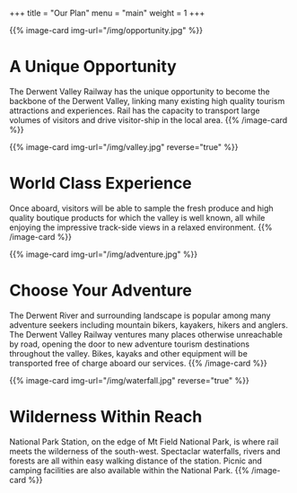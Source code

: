 +++
title = "Our Plan"
menu = "main"
weight = 1
+++

{{% image-card img-url="/img/opportunity.jpg" %}}
# A Unique Opportunity
The Derwent Valley Railway has the unique opportunity to become the backbone of the Derwent Valley, linking many existing high quality tourism attractions and experiences. Rail has the capacity to transport large volumes of visitors and drive visitor-ship in the local area.
{{% /image-card %}}

{{% image-card img-url="/img/valley.jpg" reverse="true" %}}
# World Class Experience
Once aboard, visitors will be able to sample the fresh produce and high quality boutique products for which the valley is well known, all while enjoying the impressive track-side views in a relaxed environment.
{{% /image-card %}}

{{% image-card img-url="/img/adventure.jpg" %}}
# Choose Your Adventure
The Derwent River and surrounding landscape is popular among many adventure seekers including mountain bikers, kayakers, hikers and anglers. The Derwent Valley Railway ventures many places otherwise unreachable by road, opening the door to new adventure tourism destinations throughout the valley. Bikes, kayaks and other equipment will be transported free of charge aboard our services.
{{% /image-card %}}

{{% image-card img-url="/img/waterfall.jpg" reverse="true" %}}
# Wilderness Within Reach
National Park Station, on the edge of Mt Field National Park, is where rail meets the wilderness of the south-west. Spectaclar waterfalls, rivers and forests are all within easy walking distance of the station. Picnic and camping facilities are also available within the National Park.
{{% /image-card %}}